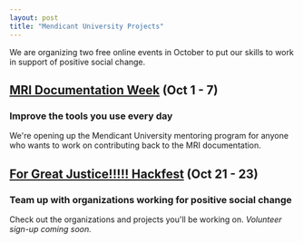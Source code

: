 ```yaml
---
layout: post
title: "Mendicant University Projects"
---
```


We are organizing two free online events in October to put our skills to work in support of positive social change.

## [MRI Documentation Week](doc-week.html)  (Oct 1 - 7)
### Improve the tools you use every day

We're opening up the Mendicant University mentoring program for anyone who wants to work on contributing back to the MRI documentation.

## [For Great Justice!!!!! Hackfest](hackfest.html)  (Oct 21 - 23)
### Team up with organizations working for positive social change

Check out the organizations and projects you'll be working on. _Volunteer sign-up coming soon._
